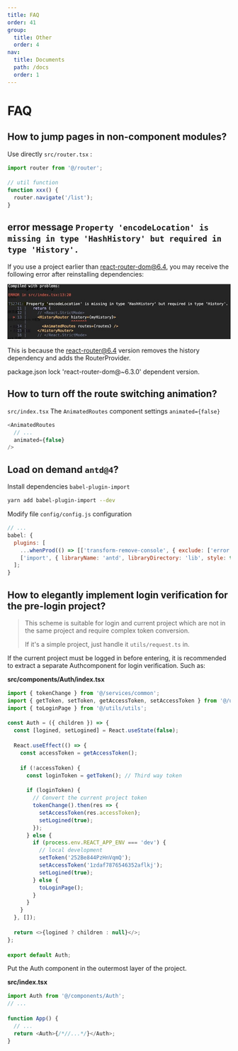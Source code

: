 ```yaml
---
title: FAQ
order: 41
group:
  title: Other
  order: 4
nav:
  title: Documents
  path: /docs
  order: 1
---
```


# FAQ

## How to jump pages in non-component modules?

Use directly `src/router.tsx` :

```typescript
import router from '@/router';

// util function
function xxx() {
  router.navigate('/list');
}
```

## error message `Property 'encodeLocation' is missing in type 'HashHistory' but required in type 'History'.`

If you use a project earlier than react-router-dom@6.4, you may receive the following error after reinstalling dependencies:

![faq-react-router-dom6.4-error-tip.jpg](./images/faq-react-router-dom6.4-error-tip.jpg)

This is because the react-router@6.4 version removes the history dependency and adds the RouterProvider.

package.json lock 'react-router-dom@~6.3.0' dependent version.

## How to turn off the route switching animation?

`src/index.tsx` The `AnimatedRoutes` component settings `animated={false}`

```typescript
<AnimatedRoutes
  // ...
  animated={false}
/>
```

## Load on demand `antd@4`?

Install dependencies `babel-plugin-import`

```bash
yarn add babel-plugin-import --dev
```

Modify file `config/config.js` configuration

```javascript
// ...
babel: {
  plugins: [
    ...whenProd(() => [['transform-remove-console', { exclude: ['error', 'warn'] }]], []),
    ['import', { libraryName: 'antd', libraryDirectory: 'lib', style: true }, 'antd']
  ];
}
```

## How to elegantly implement login verification for the pre-login project?

> This scheme is suitable for login and current project which are not in the same project and require complex token conversion.
>
> If it's a simple project, just handle it `utils/request.ts` in.

If the current project must be logged in before entering, it is recommended to extract a separate Authcomponent for login verification. Such as:

**src/components/Auth/index.tsx**

```typescript
import { tokenChange } from '@/services/common';
import { getToken, setToken, getAccessToken, setAccessToken } from '@/utils/tokenStorage';
import { toLoginPage } from '@/utils/utils';

const Auth = ({ children }) => {
  const [logined, setLogined] = React.useState(false);

  React.useEffect(() => {
    const accessToken = getAccessToken();

    if (!accessToken) {
      const loginToken = getToken(); // Third way token

      if (loginToken) {
        // Convert the current project token
        tokenChange().then(res => {
          setAccessToken(res.accessToken);
          setLogined(true);
        });
      } else {
        if (process.env.REACT_APP_ENV === 'dev') {
          // local development
          setToken('252Be844PzHnVqmQ');
          setAccessToken('1zdaf7876546352aflkj');
          setLogined(true);
        } else {
          toLoginPage();
        }
      }
    }
  }, []);

  return <>{logined ? children : null}</>;
};

export default Auth;
```

Put the Auth component in the outermost layer of the project.

**src/index.tsx**

```typescript
import Auth from '@/components/Auth';
// ...

function App() {
  // ...
  return <Auth>{/*//...*/}</Auth>;
}
```
